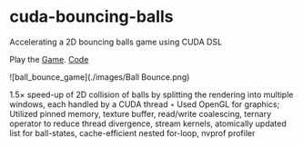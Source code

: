 # cuda-bouncing-balls
Accelerating a 2D bouncing balls game using CUDA DSL

Play the [Game](https://covidchaos.github.io/). [Code](https://github.com/sundar7D0/covid-chaos)

![ball_bounce_game](./images/Ball Bounce.png)

1.5× speed-up of 2D collision of balls by splitting the rendering into multiple windows, each handled by a CUDA thread
◦ Used OpenGL for graphics; Utilized pinned memory, texture buffer, read/write coalescing, ternary operator to reduce
thread divergence, stream kernels, atomically updated list for ball-states, cache-efficient nested for-loop, nvprof profiler
